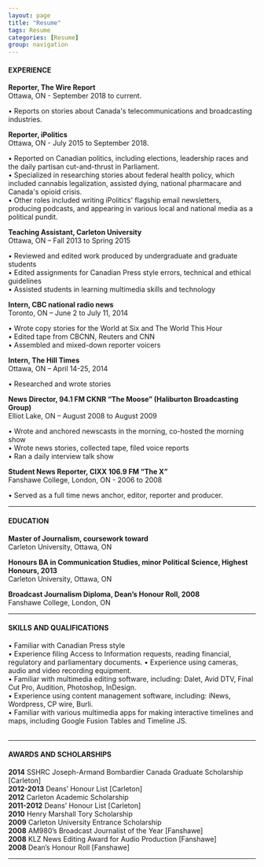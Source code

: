 ```yaml
---
layout: page
title: "Resume"
tags: Resume
categories: [Resume]
group: navigation
---
```

<h4>EXPERIENCE</h4>

<p><b>Reporter, The Wire Report</b><br />
Ottawa, ON - September 2018 to current.<br /></p>
• Reports on stories about Canada's telecommunications and broadcasting industries.

<p><b>Reporter, iPolitics</b><br />
Ottawa, ON - July 2015 to September 2018.<br /></p>

• Reported on Canadian politics, including elections, leadership races and the daily partisan cut-and-thrust in Parliament.<br />
• Specialized in researching stories about federal health policy, which included cannabis legalization, assisted dying, national pharmacare and Canada's opioid crisis.<br />
• Other roles included writing iPolitics' flagship email newsletters, producing podcasts, and appearing in various local and national media as a political pundit.<br /></p>

<p><b>Teaching Assistant, Carleton University </b><br />
Ottawa, ON – Fall 2013 to Spring 2015 <br /></p>

<p>• Reviewed and edited work produced by undergraduate and graduate students <br />
• Edited assignments for Canadian Press style errors, technical and ethical guidelines <br />
• Assisted students in learning multimedia skills and technology <br /></p>

<p><b>Intern, CBC national radio news </b><br />
Toronto, ON – June 2 to July 11, 2014 <br /></p>

<p>• Wrote copy stories for the World at Six and The World This Hour <br />
• Edited tape from CBCNN, Reuters and CNN <br />
• Assembled and mixed-down reporter voicers <br /></p>

<p><b>Intern, The Hill Times </b><br />
Ottawa, ON – April 14-25, 2014 <br /></p>

<p>• Researched and wrote stories <br />

<p><b>News Director, 94.1 FM CKNR “The Moose” (Haliburton Broadcasting Group) </b><br />
Elliot Lake, ON – August 2008 to August 2009 <br /></p>

<p>• Wrote and anchored newscasts in the morning, co-hosted the morning show <br />
• Wrote news stories, collected tape, filed voice reports <br />
• Ran a daily interview talk show <br /></p>

<p><b>Student News Reporter, CIXX 106.9 FM “The X” </b><br />
Fanshawe College, London, ON - 2006 to 2008 <br /></p>

<p>• Served as a full time news anchor, editor, reporter and producer. <br /></p>

<hr />

<h4>EDUCATION</h4>

<p><b>Master of Journalism, coursework toward </b><br />
Carleton University, Ottawa, ON <br /></p>

<p><b>Honours BA in Communication Studies, minor Political Science, Highest Honours, 2013 </b><br />
Carleton University, Ottawa, ON <br /></p>

<p><b>Broadcast Journalism Diploma, Dean’s Honour Roll, 2008 </b><br />
Fanshawe College, London, ON <br /></p>

<hr />

<h4>SKILLS AND QUALIFICATIONS</h4>

<p>• Familiar with Canadian Press style <br />
• Experience filing Access to Information requests, reading financial, regulatory and parliamentary documents.
• Experience using cameras, audio and video recording equipment.<br />
• Familiar with multimedia editing software, including: Dalet, Avid DTV, Final Cut Pro, Audition, Photoshop, InDesign.<br />
• Experience using content management software, including: iNews, Wordpress, CP wire, Burli.<br />
• Familiar with various multimedia apps for making interactive timelines and maps, including Google Fusion Tables and Timeline JS.<br />
<br />

<hr />

<h4>AWARDS AND SCHOLARSHIPS</h4>

<p><b>2014</b> SSHRC Joseph-Armand Bombardier Canada Graduate Scholarship [Carleton] <br />
<b>2012-2013</b> Deans’ Honour List [Carleton] <br />
<b>2012</b> Carleton Academic Scholarship <br />
<b>2011-2012</b> Deans’ Honour List [Carleton] <br />
<b>2010</b> Henry Marshall Tory Scholarship <br />
<b>2009</b> Carleton University Entrance Scholarship <br />
<b>2008</b> AM980’s Broadcast Journalist of the Year [Fanshawe] <br />
<b>2008</b> KLZ News Editing Award for Audio Production [Fanshawe] <br />
<b>2008</b> Dean’s Honour Roll [Fanshawe] <br /></p>

<hr>
